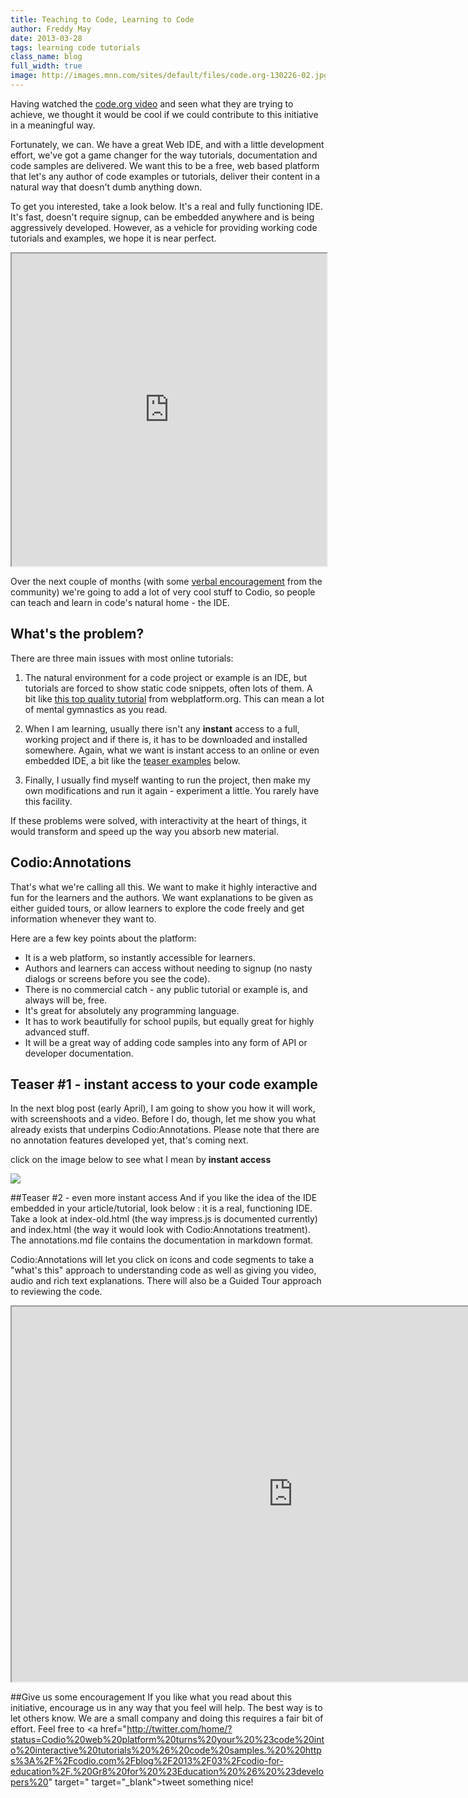```yaml
---
title: Teaching to Code, Learning to Code
author: Freddy May
date: 2013-03-28
tags: learning code tutorials
class_name: blog
full_width: true
image: http://images.mnn.com/sites/default/files/code.org-130226-02.jpg
---
```


Having watched the [code.org video](http://www.youtube.com/v/nKIu9yen5nc) and seen what they are trying to achieve, we thought it would be cool if we could contribute to this initiative in a meaningful way.

Fortunately, we can. We have a great Web IDE, and with a little development effort, we've got a game changer for the way tutorials, documentation and code samples are delivered. We want this to be a free, web based platform that let's any author of code examples or tutorials, deliver their content in a natural way that doesn't dumb anything down.

To get you interested, take a look below. It's a real and fully functioning IDE. It's fast, doesn't require signup, can be embedded anywhere and is being aggressively developed. However, as a vehicle for providing working code tutorials and examples, we hope it is near perfect.

<iframe width="100%" height="500" src="https://codio.com/fmay/Impress/tree/Impress/index.html"></iframe>

Over the next couple of months (with some <a href="http://twitter.com/home/?status=Codio%20web%20platform%20turns%20your%20%23code%20into%20interactive%20tutorials%20%26%20code%20samples.%20%20https%3A%2F%2Fcodio.com%2Fblog%2F2013%2F03%2Fcodio-for-education%2F.%20Gr8%20for%20%23Education%20%26%20%23developers%20" target="_blank">verbal encouragement</a> from the community) we're going to add a lot of very cool stuff to Codio, so people can teach and learn in code's natural home - the IDE.

## What's the problem?

There are three main issues with most online tutorials:

1. The natural environment for a code project or example is an IDE, but tutorials are forced to show static code snippets, often lots of them. A bit like <a href="http://docs.webplatform.org/wiki/tutorials/creating_and_modifying_html" target="_blank">this top quality tutorial</a> from webplatform.org. This can mean a lot of mental gymnastics as you read.

1. When I am learning, usually there isn't any **instant** access to a full, working project and if there is, it has to be downloaded and installed somewhere. Again, what we want is instant access to an online or even embedded IDE, a bit like the <a href="#teasers">teaser examples</a> below.

1. Finally, I usually find myself wanting to run the project, then make my own modifications and run it again - experiment a little. You rarely have this facility.

If these problems were solved, with interactivity at the heart of things, it would transform and speed up the way you absorb new material.

## Codio:Annotations

That's what we're calling all this. We want to make it highly interactive and fun for the learners and the authors. We want explanations to be given as either guided tours, or allow learners to explore the code freely and get information whenever they want to.

Here are a few key points about the platform:

- It is a web platform, so instantly accessible for learners.
- Authors and learners can access without needing to signup (no nasty dialogs or screens before you see the code).
- There is no commercial catch - any public tutorial or example is, and always will be, free.
- It's great for absolutely any programming language.
- It has to work beautifully for school pupils, but equally great for highly advanced stuff.
- It will be a great way of adding code samples into any form of API or developer documentation.

<a name="teasers"></a>
## Teaser #1 - instant access to your code example

In the next blog post (early April), I am going to show you how it will work, with screenshoots and a video. Before I do, though, let me show you what already exists that underpins Codio:Annotations. Please note that there are no annotation features developed yet, that's coming next.

click on the image below to see what I mean by **instant access**

<a href="https://codio.com/fmay/Impress/tree/Impress/index.html" target="_blank"><img src="/img/blog/codio-widget.png"></a>

##Teaser #2 - even more instant access
And if you like the idea of the IDE embedded in your article/tutorial, look below : it is a real, functioning IDE. Take a look at index-old.html (the way impress.js is documented currently) and index.html (the way it would look with Codio:Annotations treatment). The annotations.md file contains the documentation in markdown format.

Codio:Annotations will let you click on icons and code segments to take a "what's this" approach to understanding code as well as giving you video, audio and rich text explanations. There will also be a Guided Tour approach to reviewing the code.

<iframe style="width:900px; height:600px" src="https://codio.com/fmay/Impress/tree/Impress/index.html"></iframe>

##Give us some encouragement
If you like what you read about this initiative, encourage us in any way that you feel will help. The best way is to let others know. We are a small company and doing this requires a fair bit of effort. Feel free to <a href="http://twitter.com/home/?status=Codio%20web%20platform%20turns%20your%20%23code%20into%20interactive%20tutorials%20%26%20code%20samples.%20%20https%3A%2F%2Fcodio.com%2Fblog%2F2013%2F03%2Fcodio-for-education%2F.%20Gr8%20for%20%23Education%20%26%20%23developers%20" target=" target="_blank">tweet something nice!</a>

